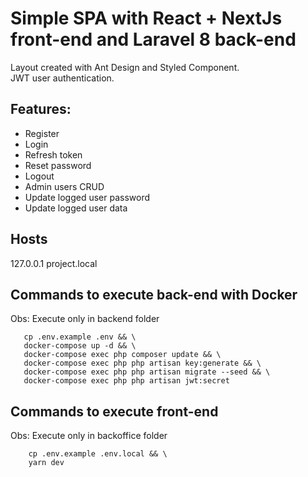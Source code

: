 # Simple SPA with React + NextJs front-end and Laravel 8 back-end

Layout created with Ant Design and Styled Component.  
JWT user authentication.

## Features:
- Register
- Login
- Refresh token
- Reset password 
- Logout
- Admin users CRUD
- Update logged user password
- Update logged user data

## Hosts
127.0.0.1 project.local

## Commands to execute back-end with Docker
Obs: Execute only in backend folder
```
   cp .env.example .env && \
   docker-compose up -d && \ 
   docker-compose exec php composer update && \
   docker-compose exec php php artisan key:generate && \
   docker-compose exec php php artisan migrate --seed && \
   docker-compose exec php php artisan jwt:secret
```

## Commands to execute front-end
Obs: Execute only in backoffice folder
```
    cp .env.example .env.local && \
    yarn dev
```
